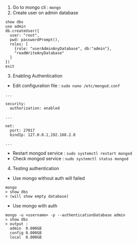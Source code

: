 1. Go to mongo cli : `mongo`
2. Create user on admin database
```
show dbs
use admin
db.createUser({
  user: "root", 
  pwd: passwordPrompt(), 
  roles: [ 
    {role: "userAdminAnyDatabase", db:"admin"}, 
    "readWriteAnyDatabase"
  ]
})
exit
```
3. Enabling Authentication
- Edit configuration file : `sudo nano /etc/mongod.conf`
```
...

security:
  authorization: enabled

... 

net:
  port: 27017
  bindIp: 127.0.0.1,192.168.2.8

...
```
- Restart mongod service : `sudo systemctl restart mongod`
- Check mongod service : `sudo systemctl status mongod`

4. Testing authentication
- Use mongo without auth will failed
```
mongo
> show dbs
> (will show empty database)
``` 
- Use mongo with auth 
```
mongo -u <username> -p --authenticationDatabase admin
> show dbs
> output : 
  admin  0.000GB
  config 0.000GB
  local  0.000GB           
```
